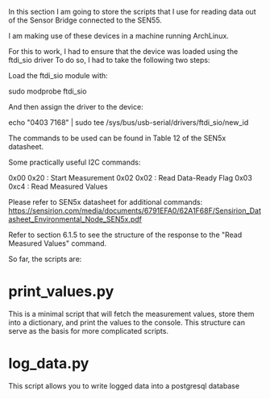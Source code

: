 In this section I am going to store the scripts that I use for reading data out of the Sensor Bridge connected to the SEN55.

I am making use of these devices in a machine running ArchLinux. 

For this to work, I had to ensure that the device was loaded using the ftdi_sio driver
To do so, I had to take the following two steps:

Load the ftdi_sio module with:

sudo modprobe ftdi_sio

And then assign the driver to the device:

echo "0403 7168" | sudo tee /sys/bus/usb-serial/drivers/ftdi_sio/new_id



The commands to be used can be found in Table 12 of the SEN5x datasheet.

Some practically useful I2C commands:

0x00 0x20 : Start Measurement
0x02 0x02 : Read Data-Ready Flag
0x03 0xc4 : Read Measured Values



Please refer to  SEN5x datasheet for additional commands: https://sensirion.com/media/documents/6791EFA0/62A1F68F/Sensirion_Datasheet_Environmental_Node_SEN5x.pdf

Refer to section  6.1.5 to see the structure of the response to the "Read Measured Values" command.




So far, the scripts are:

# print_values.py

This is a minimal script that will fetch the measurement values, store them into a dictionary, and print the values to the console. This structure can serve as the basis for more complicated scripts. 

# log_data.py

This script allows you to write logged data into a postgresql database
